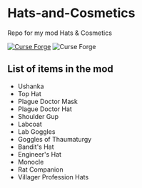 # Hats-and-Cosmetics
 Repo for my mod Hats & Cosmetics
 
 [![Curse Forge](http://cf.way2muchnoise.eu/594678.svg)](https://www.curseforge.com/minecraft/mc-mods/hats-cosmetics)
 ![Curse Forge](https://cf.way2muchnoise.eu/versions/594678.svg)
 
## List of items in the mod
- Ushanka
- Top Hat
- Plague Doctor Mask
- Plague Doctor Hat
- Shoulder Gup
- Labcoat
- Lab Goggles
- Goggles of Thaumaturgy
- Bandit's Hat
- Engineer's Hat
- Monocle
- Rat Companion
- Villager Profession Hats
